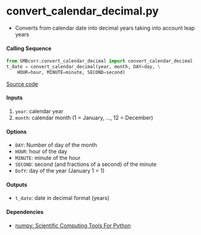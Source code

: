 convert_calendar_decimal.py
===========================

- Converts from calendar date into decimal years taking into account leap years  

#### Calling Sequence
```python
from SMBcorr.convert_calendar_decimal import convert_calendar_decimal
t_date = convert_calendar_decimal(year, month, DAY=day, \
    HOUR=hour, MINUTE=minute, SECOND=second)
```
[Source code](https://github.com/tsutterley/SMBcorr/blob/master/SMBcorr/convert_calendar_decimal.py)

#### Inputs
1. `year`: calendar year  
2. `month`: calendar month (1 = January, ..., 12 = December)  

#### Options
- `DAY`: Number of day of the month
- `HOUR`: hour of the day
- `MINUTE`: minute of the hour
- `SECOND`: second (and fractions of a second) of the minute
- `DofY`: day of the year (January 1 = 1)

#### Outputs
- `t_date`: date in decimal format (years)

#### Dependencies
- [numpy: Scientific Computing Tools For Python](https://numpy.org)
